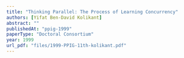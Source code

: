 ```yaml
---
title: "Thinking Parallel: The Process of Learning Concurrency"
authors: [Yifat Ben-David Kolikant]
abstract: ""
publishedAt: "ppig-1999"
paperType: "Doctoral Consortium"
year: 1999
url_pdf: "files/1999-PPIG-11th-kolikant.pdf"
---
```


